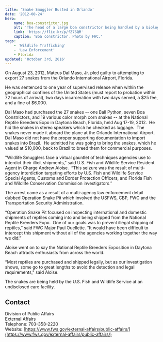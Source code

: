 ```yaml
---
title: 'Snake Smuggler Busted in Orlando'
date: '2012-08-24'
hero:
    name: boa-constrictor.jpg
    alt: 'The head of a large boa constrictor being handled by a biologist.'
    link: 'https://flic.kr/p/fZ7SQM'
    caption: 'Boa constrictor. Photo by FWC.'
tags:
    - 'Wildlife Trafficking'
    - 'Law Enforcement'
    - Florida
updated: 'October 3rd, 2016'
---
```


On August 23, 2012, Mateus Dal Maso, Jr. pled guilty to attempting to export 27 snakes from the Orlando International Airport, Florida.

He was sentenced to one year of supervised release when within the geographical confines of the United States (must report to probation within 72 hours of arrival), two days incarceration with two days served, a $25 fee, and a fine of $6,000.

Dal Maso had purchased the 27 snakes -- one Ball Python, seven Boa Constrictors, and 19 various color morph corn snakes -- at the National Reptile Breeders Expo in Daytona Beach, Florida, held Aug 17-19, 2012.  He hid the snakes in stereo speakers which he checked as luggage.  The snakes never made it aboard the plane at the Orlando International Airport.  Dal Maso did not have the proper supporting documentation to import snakes into Brazil.  He admitted he was going to bring the snakes, which he valued at $10,000, back to Brazil to breed them for commercial purposes.

"Wildlife Smugglers face a virtual gauntlet of techniques agencies use to interdict their illicit shipments,” said U.S. Fish and Wildlife Service Resident Agent in Charge Andrew Aloise.  “This seizure was the result of multi-agency interdiction targeting efforts by U.S. Fish and Wildlife Service Special Agents, Customs and Border Protection Officers, and Florida Fish and Wildlife Conservation Commission investigators.” 

The arrest came as a result of a multi-agency law enforcement detail dubbed Operation Snake Pit which involved the USFWS, CBP, FWC and the Transportation Security Administration.

“Operation Snake Pit focused on inspecting international and domestic shipments of reptiles coming into and being shipped from the National Reptile Breeders Expo.  One of our goals was to prevent illegal shipping of reptiles,” said FWC Major Paul Ouellette. “It would have been difficult to intercept this shipment without all of the agencies working together the way we did.”

Aloise went on to say the National Reptile Breeders Exposition in Daytona Beach attracts enthusiasts from across the world. 

“Most reptiles are purchased and shipped legally, but as our investigation shows, some go to great lengths to avoid the detection and legal requirements," said Aloise.

The snakes are being held by the U.S. Fish and Wildlife Service at an undisclosed care facility.

## Contact

Division of Public Affairs  
External Affairs  
Telephone: 703-358-2220  
Website: [https://www.fws.gov/external-affairs/public-affairs/](https://www.fws.gov/external-affairs/public-affairs/)
